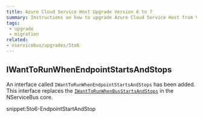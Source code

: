 ```yaml
---
title: Azure Cloud Service Host Upgrade Version 6 to 7
summary: Instructions on how to upgrade Azure Cloud Service Host from Version 6 to 7.
tags:
 - upgrade
 - migration
related:
- nservicebus/upgrades/5to6
---
```



## IWantToRunWhenEndpointStartsAndStops 

An interface called `IWantToRunWhenEndpointStartsAndStops` has been added. This interface replaces the [`IWantToRunWhenBusStartsAndStops`](/nservicebus/lifecycle/endpointstartandstop.md) in the NServiceBus core.

snippet:5to6-EndpointStartAndStop